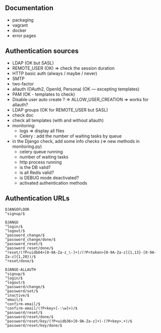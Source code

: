 Documentation
-------------

  * packaging
  * vagrant
  * docker
  * error pages


Authentication sources
----------------------

  * LDAP (OK but SASL)
  * REMOTE_USER (OK) => check the session duration
  * HTTP basic auth (always / maybe / never)
  * SMTP
  * two-factor
  * allauth (OAuth2, OpenId, Persona) (OK — excepting templates)
  * PAM (OK - templates to check)
  * Disable user auto create ? => ALLOW_USER_CREATION
    => works for allauth?
  * LDAP groups (OK for REMOTE_USER but SASL)
  * check doc
  * check all templates (with and without allauth)
  * monitoring:
    * logs => display all files
    * Celery : add the number of waiting tasks by queue
  * in the Django check, add some info checks (=> new methods in monitoring.py)
    * celery queue running
    * number of waiting tasks
    * http process running
    * is the DB valid?
    * is all Redis valid?
    * is DEBUG mode deactivated?
    * activated authentication methods


Authentication URLs
-------------------

    DJANGOFLOOR
    ^signup/$

    DJANGO
    ^login/$
    ^logout/$
    ^password_change/$
    ^password_change/done/$
    ^password_reset/$
    ^password_reset/done/$
    ^reset/(?P<uidb64>[0-9A-Za-z_\-]+)/(?P<token>[0-9A-Za-z]{1,13}-[0-9A-Za-z]{1,20})/$
    ^reset/done/$

    DJANGO-ALLAUTH
    ^signup/$
    ^login/$
    ^logout/$
    ^password/change/$
    ^password/set/$
    ^inactive/$
    ^email/$
    ^confirm-email/$
    ^confirm-email/(?P<key>[-:\w]+)/$
    ^password/reset/$
    ^password/reset/done/$
    ^password/reset/key/(?P<uidb36>[0-9A-Za-z]+)-(?P<key>.+)/$
    ^password/reset/key/done/$
